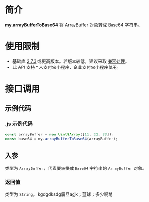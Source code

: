 # 简介

**my.arrayBufferToBase64** 将 ArrayBuffer 对象转成 Base64 字符串。

# 使用限制

- 基础库 [2.7.3](https://opendocs.alipay.com/mini/framework/lib-upgrade-v2) 或更高版本。若版本较低，建议采取 [兼容处理](https://opendocs.alipay.com/mini/framework/compatibility)。
- 此 API 支持个人支付宝小程序、企业支付宝小程序使用。

# 接口调用

## 示例代码

### .js 示例代码

```javascript
const arrayBuffer = new Uint8Array([11, 22, 33]);
const base64 = my.arrayBufferToBase64(arrayBuffer);
```

## 入参

类型为 `ArrayBuffer`，代表要转换成 `Base64` 字符串的 `ArrayBuffer` 对象。

### 返回值

类型为 `String`。
kgdgdksdg震旦agjk；蓝球；多少啊地
